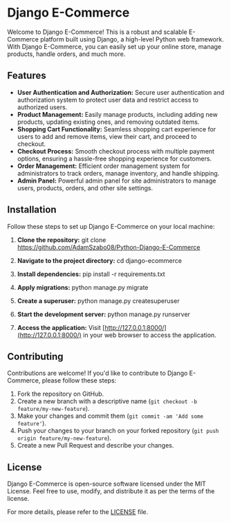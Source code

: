# Django E-Commerce

Welcome to Django E-Commerce! This is a robust and scalable E-Commerce platform built using Django, a high-level Python web framework. With Django E-Commerce, you can easily set up your online store, manage products, handle orders, and much more.

## Features

- **User Authentication and Authorization:** Secure user authentication and authorization system to protect user data and restrict access to authorized users.
- **Product Management:** Easily manage products, including adding new products, updating existing ones, and removing outdated items.
- **Shopping Cart Functionality:** Seamless shopping cart experience for users to add and remove items, view their cart, and proceed to checkout.
- **Checkout Process:** Smooth checkout process with multiple payment options, ensuring a hassle-free shopping experience for customers.
- **Order Management:** Efficient order management system for administrators to track orders, manage inventory, and handle shipping.
- **Admin Panel:** Powerful admin panel for site administrators to manage users, products, orders, and other site settings.

## Installation

Follow these steps to set up Django E-Commerce on your local machine:

1. **Clone the repository:**
git clone https://github.com/AdamSzabo08/Python-Django-E-Commerce

2. **Navigate to the project directory:**
  cd django-ecommerce

3. **Install dependencies:**
  pip install -r requirements.txt
  
4. **Apply migrations:**
  python manage.py migrate
   
5. **Create a superuser:**
   python manage.py createsuperuser
   
6. **Start the development server:**
   python manage.py runserver
   
7. **Access the application:**
Visit [http://127.0.0.1:8000/](http://127.0.0.1:8000/) in your web browser to access the application.

## Contributing

Contributions are welcome! If you'd like to contribute to Django E-Commerce, please follow these steps:

1. Fork the repository on GitHub.
2. Create a new branch with a descriptive name (`git checkout -b feature/my-new-feature`).
3. Make your changes and commit them (`git commit -am 'Add some feature'`).
4. Push your changes to your branch on your forked repository (`git push origin feature/my-new-feature`).
5. Create a new Pull Request and describe your changes.

## License

Django E-Commerce is open-source software licensed under the MIT License. Feel free to use, modify, and distribute it as per the terms of the license.

For more details, please refer to the [LICENSE](LICENSE) file.
